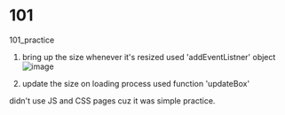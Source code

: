 # 101
 101_practice
 1. bring up the size whenever it's resized
 used 'addEventListner' object 
![image](https://user-images.githubusercontent.com/110333484/231063807-1c857348-a0fb-4e8e-82bc-a3d8779193bb.png)

2. update the size on loading process
used function 'updateBox' 

didn't use JS and CSS pages cuz it was simple practice.
